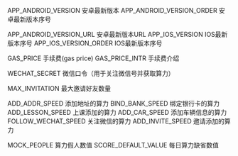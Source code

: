 APP_ANDROID_VERSION 安卓最新版本
APP_ANDROID_VERSION_ORDER 安卓最新版本序号

APP_ANDROID_VERSION_URL 安卓最新版本URL
APP_IOS_VERSION IOS最新版本序号
APP_IOS_VERSION_ORDER IOS最新版本序号

GAS_PRICE 手续费(gas price)
GAS_PRICE_INTR 手续费介绍

WECHAT_SECRET 微信口令（用于关注微信号并获取算力）

MAX_INVITATION 最大邀请好友数量

ADD_ADDR_SPEED 添加地址的算力
BIND_BANK_SPEED 绑定银行卡的算力
ADD_LESSON_SPEED 上课添加的算力
ADD_CAR_SPEED 添加车辆信息的算力
FOLLOW_WECHAT_SPEED 关注微信的算力
ADD_INVITE_SPEED 邀请添加的算力

MOCK_PEOPLE 算力假人数值
SCORE_DEFAULT_VALUE 每日算力缺省数值